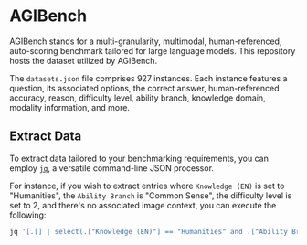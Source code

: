 # AGIBench

AGIBench stands for a multi-granularity, multimodal, human-referenced, auto-scoring benchmark tailored for large language models. This repository hosts the dataset utilized by AGIBench.

The `datasets.json` file comprises 927 instances. Each instance features a question, its associated options, the correct answer, human-referenced accuracy, reason, difficulty level, ability branch, knowledge domain, modality information, and more.

## Extract Data

To extract data tailored to your benchmarking requirements, you can employ [`jq`](https://github.com/jqlang/jq), a versatile command-line JSON processor. 

For instance, if you wish to extract entries where `Knowledge (EN)` is set to "Humanities", the `Ability Branch` is "Common Sense", the difficulty level is set to 2, and there's no associated image context, you can execute the following:

```bash
jq '[.[] | select(.["Knowledge (EN)"] == "Humanities" and .["Ability Branch"] == "Common Sense" and .Level == 2 and .["Image Context"] == false)]' datasets.json > filtered_data.json
```